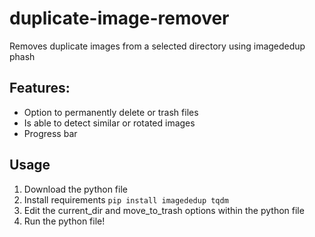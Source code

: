 # duplicate-image-remover
Removes duplicate images from a selected directory using imagededup phash
## Features:
- Option to permanently delete or trash files
- Is able to detect similar or rotated images
- Progress bar

## Usage
1. Download the python file
2. Install requirements `pip install imagededup tqdm`
3. Edit the current_dir and move_to_trash options within the python file
4. Run the python file!
